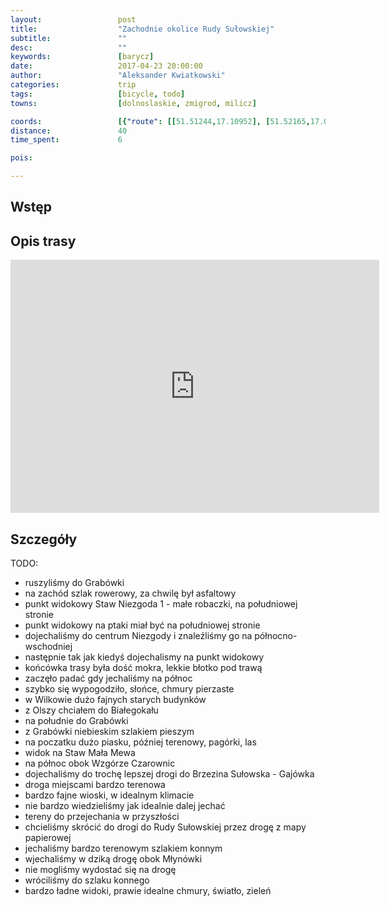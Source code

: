 ```yaml
---
layout:                 post
title:                  "Zachodnie okolice Rudy Sułowskiej"
subtitle:               ""
desc:                   ""
keywords:               [barycz]
date:                   2017-04-23 20:00:00
author:                 "Aleksander Kwiatkowski"
categories:             trip
tags:                   [bicycle, todo]
towns:                  [dolnoslaskie, zmigrod, milicz]

coords:                 [{"route": [[51.51244,17.10952], [51.52165,17.08102], [51.52104,17.07222], [51.51818,17.06012], [51.51733,17.05029], [51.51444,17.04913], [51.51765,17.04085], [51.51479,17.03184], [51.52098,17.03034], [51.52101,17.01429], [51.52098,17.03034], [51.52734,17.02489], [51.53303,17.02575], [51.54018,17.04214], [51.54058,17.06368], [51.52590,17.07493], [51.52571,17.07853], [51.52168,17.07785], [51.52165,17.08089], [51.52683,17.08351], [51.53198,17.09188], [51.53230,17.10149], [51.53364,17.10128], [51.53778,17.09282], [51.54253,17.10450], [51.54861,17.10420], [51.55131,17.12445], [51.55053,17.13389], [51.54082,17.14896], [51.53978,17.15200], [51.53020,17.14960], [51.51204,17.12870]], "type": "bicycle"}]
distance:               40
time_spent:             6

pois:

---
```


Wstęp
-----

Opis trasy
----------

<iframe height='405' width='590' frameborder='0' allowtransparency='true' scrolling='no' src='https://www.strava.com/activities/954904200/embed/675ca658031612d2d3c30ccf7855d0004fbb2ca1'></iframe>

Szczegóły
---------

TODO:

* ruszyliśmy do Grabówki
* na zachód szlak rowerowy, za chwilę był asfaltowy
* punkt widokowy Staw Niezgoda 1 - małe robaczki, na południowej stronie
* punkt widokowy na ptaki miał być na południowej stronie
* dojechaliśmy do centrum Niezgody i znaleźliśmy go na północno-wschodniej
* następnie tak jak kiedyś dojechalismy na punkt widokowy
* końcówka trasy była dość mokra, lekkie błotko pod trawą
* zaczęło padać gdy jechaliśmy na północ
* szybko się wypogodziło, słońce, chmury pierzaste
* w Wilkowie dużo fajnych starych budynków
* z Olszy chciałem do Białegokału
* na południe do Grabówki
* z Grabówki niebieskim szlakiem pieszym
* na poczatku dużo piasku, później terenowy, pagórki, las
* widok na Staw Mała Mewa
* na północ obok Wzgórze Czarownic
* dojechaliśmy do trochę lepszej drogi do Brzezina Sułowska - Gajówka
* droga miejscami bardzo terenowa
* bardzo fajne wioski, w idealnym klimacie
* nie bardzo wiedzieliśmy jak idealnie dalej jechać
* tereny do przejechania w przyszłości
* chcieliśmy skrócić do drogi do Rudy Sułowskiej przez drogę z mapy papierowej
* jechaliśmy bardzo terenowym szlakiem konnym
* wjechaliśmy w dziką drogę obok Młynówki
* nie mogliśmy wydostać się na drogę
* wróciliśmy do szlaku konnego
* bardzo ładne widoki, prawie idealne chmury, światło, zieleń
